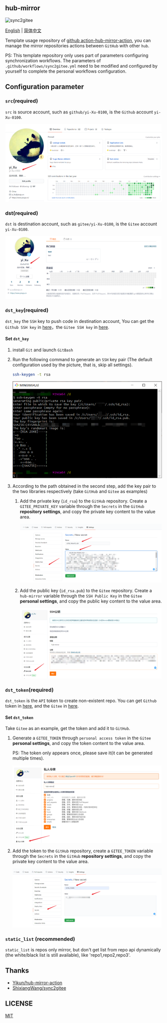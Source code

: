 ## hub-mirror

![sync2gitee](https://github.com/yi-Xu-0100/hub-mirror/workflows/sync2gitee/badge.svg)

[English](./README_EN.md) | [简体中文](./README.md)

Template usage repository of [github action-hub-mirror-action](https://github.com/Yikun/hub-mirror-action), you can manage the mirror repositories actions between `GitHub` with other `hub`.

PS: This template repository only uses part of parameters configuring synchronization workflows. The parameters of `.github/workflows/sync2gitee.yml` need to be modified and configured by yourself to complete the personal workflows configuration.

## Configuration parameter

### `src`(required)

`src` is source account, such as `github/yi-Xu-0100`, is the `Github` account `yi-Xu-0100`.

![GitHub-Name](./static/github_name.png)

### dst(required)

`dst` is destination account, such as `gitee/yi-Xu-0100`, is the `Gitee` account `yi-Xu-0100`.

![Gitee-Name](./static/gitee_name.png)

### `dst_key`(required)

`dst_key` the `SSH` key to push code in destination account, You can get the `Github SSH key` in [here](https://github.com/settings/keys)，the `Gitee SSH key` in [here](https://gitee.com/profile/sshkeys).

#### Set `dst_key`

1. install `Git` and launch `GitBash`
2. Run the following command to generate an `SSH` key pair (The default configuration used by the picture, that is, skip all settings).

    ``` sh
    ssh-keygen -t rsa
    ```

    ![Get SSH key pair](./static/rsa_gen.png)

3. According to the path obtained in the second step, add the key pair to the two libraries respectively (take `GitHub` and `Gitee` as examples)
    1. Add the private key (`id_rsa`) to the `GitHub` repository. Create a `GITEE_PRIVATE_KEY` variable through the `Secrets` in the `GitHub` **repository settings**, and copy the private key content to the value area.

        ![Add the private key](./static/add_secret_key.png)

    2. Add the public key (`id_rsa.pub`) to the `Gitee` repository. Create a `hub-mirror` variable through the `SSH Public Key` in the `Gitee` **personal settings**, and copy the public key content to the value area.

        ![Add the public key](./static/add_pub_key.png)

### `dst_token`(required)

`dst_token` is the `API` token to create non-existent repo. You can get `Github` token in [here](https://github.com/settings/tokens), and the `Gitee` in [here](https://gitee.com/profile/personal_access_tokens).

#### Set `dst_token`

Take `Gitee` as an example, get the token and add it to `GitHub`.

1. Generate a `GITEE_TOKEN` through `personal access token` in the `Gitee` **personal settings**, and copy the token content to the value area.

   PS: The token only appears once, please save it(it can be generated multiple times).

   ![Generate a personal access token](./static/secret_key.png)

2. Add the token to the `GitHub` repository, create a `GITEE_TOKEN` variable through the `Secrets` in the `GitHub` **repository settings**, and copy the private key content to the value area.

   ![Add the token](./static/secret_key_1.png)

### `static_list` (recommended)

`static_list`  is repos only mirror, but don't get list from repo api dynamically (the white/black list is still available), like 'repo1,repo2,repo3'.

## Thanks

- [Yikun/hub-mirror-action](https://github.com/Yikun/hub-mirror-action)
- [ShixiangWang/sync2gitee](https://github.com/ShixiangWang/sync2gitee)

## LICENSE

[MIT](./LICENSE)
